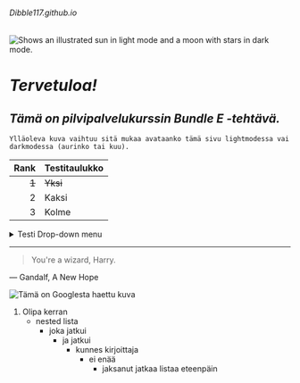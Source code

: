 ###### Dibble117.github.io
<picture>
  <source media="(prefers-color-scheme: dark)" srcset="https://user-images.githubusercontent.com/25423296/163456776-7f95b81a-f1ed-45f7-b7ab-8fa810d529fa.png">
  <source media="(prefers-color-scheme: light)" srcset="https://user-images.githubusercontent.com/25423296/163456779-a8556205-d0a5-45e2-ac17-42d089e3c3f8.png">
  <img alt="Shows an illustrated sun in light mode and a moon with stars in dark mode." src="https://user-images.githubusercontent.com/25423296/163456779-a8556205-d0a5-45e2-ac17-42d089e3c3f8.png">
</picture>

# ***Tervetuloa!***

## *Tämä on pilvipalvelukurssin Bundle E -tehtävä.*

```
Ylläoleva kuva vaihtuu sitä mukaa avataanko tämä sivu lightmodessa vai darkmodessa (aurinko tai kuu).
```

| Rank | Testitaulukko |
|-----:|---------------|
|     ~~1~~|         ~~Yksi~~      |
|     2|       Kaksi        |
|     3|            Kolme   |

<details>
<summary>Testi Drop-down menu</summary>

Jos näet tämän, onnistuit painamaan nuolta!

</details>

---
> You're a wizard, Harry.

— Gandalf, A New Hope


![Tämä on Googlesta haettu kuva](https://github.githubassets.com/images/modules/open_graph/github-octocat.png)

1. Olipa kerran
   - nested lista
     - joka jatkui
       - ja jatkui
         - kunnes kirjoittaja
           - ei enää
             - jaksanut jatkaa listaa eteenpäin
